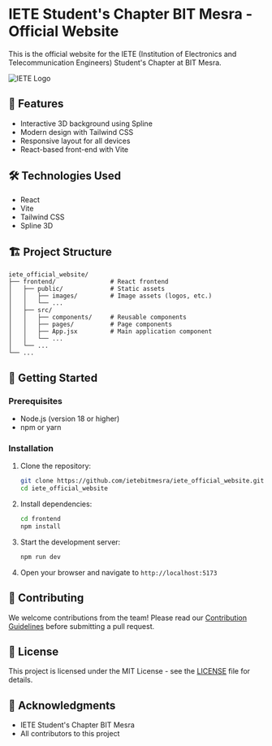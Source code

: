 # IETE Student's Chapter BIT Mesra - Official Website

This is the official website for the IETE (Institution of Electronics and Telecommunication Engineers) Student's Chapter at BIT Mesra.

![IETE Logo](public/logo.png)

## 🚀 Features

- Interactive 3D background using Spline
- Modern design with Tailwind CSS
- Responsive layout for all devices
- React-based front-end with Vite

## 🛠️ Technologies Used

- React
- Vite
- Tailwind CSS
- Spline 3D

## 🏗️ Project Structure

```
iete_official_website/
├── frontend/               # React frontend
│   ├── public/             # Static assets
│   │   ├── images/         # Image assets (logos, etc.)
│   │   └── ...
│   ├── src/
│   │   ├── components/     # Reusable components
│   │   ├── pages/          # Page components
│   │   ├── App.jsx         # Main application component
│   │   └── ...
│   └── ...
└── ...
```

## 🚀 Getting Started

### Prerequisites

- Node.js (version 18 or higher)
- npm or yarn

### Installation

1. Clone the repository:
   ```bash
   git clone https://github.com/ietebitmesra/iete_official_website.git
   cd iete_official_website
   ```

2. Install dependencies:
   ```bash
   cd frontend
   npm install
   ```

3. Start the development server:
   ```bash
   npm run dev
   ```

4. Open your browser and navigate to `http://localhost:5173`

## 👥 Contributing

We welcome contributions from the team! Please read our [Contribution Guidelines](../CONTRIBUTING.md) before submitting a pull request.

## 📄 License

This project is licensed under the MIT License - see the [LICENSE](LICENSE) file for details.

## 🙏 Acknowledgments

- IETE Student's Chapter BIT Mesra
- All contributors to this project
